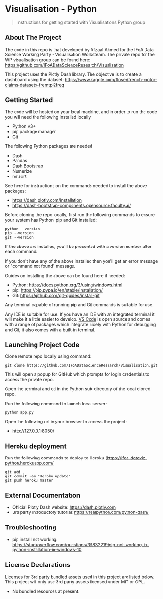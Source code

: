# Visualisation - Python
> Instructions for getting started with Visualisations Python group

## About The Project

The code in this repo is that developed by Afzaal Ahmed for the IFoA Data Science Working Party - Visualisation Worksteam. The private repo for the WP visualisation group can be found here: https://github.com/IFoADataScienceResearch/Visualisation

This project uses the Plotly Dash library. The objective is to create a dashboard using the dataset: https://www.kaggle.com/floser/french-motor-claims-datasets-fremtpl2freq

## Getting Started

The code will be hosted on your local machine, and in order to run the code you will need the following installed locally:

- Python v3+
- pip package manager
- Git

The following Python packages are needed

- Dash
- Pandas
- Dash Bootstrap
- Numerize
- natsort

See here for instructions on the commands needed to install the above packages:

- https://dash.plotly.com/installation
- https://dash-bootstrap-components.opensource.faculty.ai/

Before cloning the repo locally, first run the following commands to ensure your system has Python, pip and Git installed:

```
python --version
pip --version
git --version
```

If the above are installed, you'll be presented with a version number after each command.

If you don't have any of the above installed then you'll get an error message or "command not found" message.

Guides on installing the above can be found here if needed:

- Python: https://docs.python.org/3/using/windows.html
- pip: https://pip.pypa.io/en/stable/installation/
- Git: https://github.com/git-guides/install-git

Any terminal capable of running pip and Git commands is suitable for use.

Any IDE is suitable for use. If you have an IDE with an integrated terminal it will make it a little easier to develop. [VS Code](https://code.visualstudio.com/) is open source and comes with a range of packages which integrate nicely with Python for debugging and Git, it also comes with a built-in terminal.

## Launching Project Code

Clone remote repo locally using command:

```
git clone https://github.com/IFoADataScienceResearch/Visualisation.git
```

This will open a popup for GitHub which prompts for login credentials to access the private repo.

Open the terminal and cd in the Python sub-directory of the local cloned repo.

Run the following command to launch local server:

```
python app.py
```

Open the following url in your browser to access the project:

- http://127.0.0.1:8050/

## Heroku deployment

Run the following commands to deploy to Heroku (https://ifoa-dataviz-python.herokuapp.com/)

```
git add .
git commit -am "Heroku update"
git push heroku master
```

## External Documentation

- Official Plotly Dash website: https://dash.plotly.com
- 3rd party introductory tutorial: https://realpython.com/python-dash/

## Troubleshooting

- pip install not working: https://stackoverflow.com/questions/39832219/pip-not-working-in-python-installation-in-windows-10

## License Declarations

Licenses for 3rd party bundled assets used in this project are listed below. This project will only use 3rd party assets licensed under MIT or GPL.

- No bundled resources at present.
